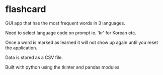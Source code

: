 # flashcard

GUI app that has the most frequent words in 3 languages.

Need to select language code on prompt ie. 'kr' for Korean etc.

Once a word is marked as learned it will not show up again until you reset the application.

Data is stored as a CSV file.

Built with python using the tkinter and pandas modules.
